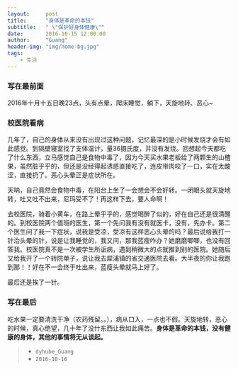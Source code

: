 ```yaml
---
layout:     post
title:      "身体是革命的本钱"
subtitle:   " \"保护好身体健康\""
date:       2016-10-15 12:00:00
author:     "Guang"
header-img: "img/home-bg.jpg"
tags:
    - 生活
---
```


### 写在最前面    

2016年十月十五日晚23点，头有点晕，爬床睡觉，躺下，天旋地转、恶心~

### 校医院看病

几年了，自己的身体从来没有出现过这种问题，记忆最深的是小时候发烧才会有如此感觉。到隔壁寝室找了支体温计，量36摄氏度，并没有发烧。回想起今天都吃了什么东西，立马感觉自己是食物中毒了，因为今天买水果老板给了两颗生的山楂果，虽然脏乎乎的，但还是没经得起诱惑直接吃了，连皮带肉咬了一口，实在太酸涩，直接扔了。恶心头晕正是症状所在。

天呐，自己竟然会食物中毒，在阳台上坐了一会想会不会好转。一闭眼头就天旋地转，吐又吐不出来，尼玛受不了！再这样下去，要人命啊！

去校医院，骑着小黄车，在路上晕乎乎的，感觉喝醉了似的，好在自己还是很清醒的。到校医院两个值班的医生，第一个先问我有没有就医卡，没有，先办卡。第二个医生问了我一下症状，说我是受凉，受凉有这样恶心头晕的吗？最后说给我打一针治头晕的针，说是让我睡觉的，我又问，那我蓝瘦咋办？她磨磨唧唧，也没有回答我。校医院真不是一次被学生所诟病，遇到稍微大的点就推到别的医院。她随后又给我开了一个转院单子，说让我去犀浦镇的省交通医院去看。大半夜的你让我跑到那！！好在不一会终于吐出来，蓝瘦头晕就马上好了。

最后还是挨了一针。

### 写在最后  

吃水果一定要清洗干净（农药残留。。），病从口入，一点也不假。天旋地转，恶心的时候，真心绝望，几十年了没什东西让我如此痛苦。**身体是革命的本钱，没有健康的身体，其他的事情将无从谈起。**

> - `dyhube_Guang`
> - `2016-10-16`
